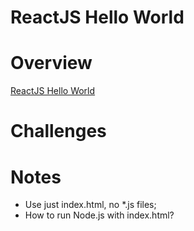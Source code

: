 ReactJS Hello World
===================

# Overview

[ReactJS Hello World](https://tutorials.kode-blog.com/reactjs-hello-world)

# Challenges

# Notes

- Use just index.html, no *.js files;
- How to run Node.js with index.html?
